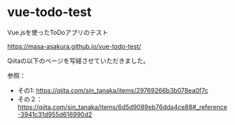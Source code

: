 # vue-todo-test
Vue.jsを使ったToDoアプリのテスト

https://masa-asakura.github.io/vue-todo-test/

Qiitaの以下のページを写経させていただきました。

参照：
- その1: https://qiita.com/sin_tanaka/items/29769266b3b078ea0f7c
- その２： https://qiita.com/sin_tanaka/items/6d5d9089eb76dda4ce88#_reference-3941c31d955d616990d2
